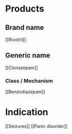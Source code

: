 # Products

## Brand name
[[Rivotril]]

## Generic name
[[Clonazepam]]

### Class / Mechanism
[[Benzodiazepam]]

# Indication
[[Seizures]]
[[Panic disorder]]
